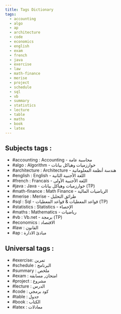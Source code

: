 ```yaml
---
title: Tags Dictionary
tags:
  - accounting
  - algo
  - ap
  - architecture
  - code
  - economics
  - english
  - exam
  - french
  - java
  - exercise
  - law
  - math-finance
  - merise
  - project
  - schedule
  - sql
  - vb
  - summary
  - statistics
  - lecture
  - table
  - maths
  - book
  - latex
---
```

## Subjects tags :

- #accounting : Accounting - محاسبة عامة
- #algo : Algorithm - خوارزميات وهياكل بيانات
- #architecture : Architecture - هندسة أنظمة المعلوماتية
- #english :  English - اللغة الأجنبية الثانية
- #french : Francais - اللغة الأجنبية الأولى
- #java : Java - خوارزميات وهياكل بيانات (TP)
- #math-finance : Math Finance - الرياضيات المالية
- #merise : Merise - طرائق التحليل
- #sql : Sql - قواعد المعطيات & قواعد المعطيات (TP)
- #statistics : Statistics - الإحصاء
- #maths : Mathematics - رياضيات
- #vb :  Vb.net - برمجة (TP)
- #economics : الاقتصاد
- #law : القانون
- #ap : مبادئ الادارة

## Universal tags :

- #exercise: تمرين
- #schedule : البرنامج
- #summary : ملخص
- #exam : امتحان, مسابقة
- #project : مشروع
- #lecture : الدرس
- #code : كود برمجي
- #table : جدول
- #book : الكتاب
- #latex : معادلات